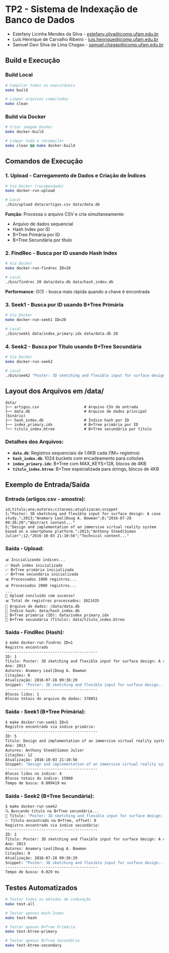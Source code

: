 # TP2 - Sistema de Indexação de Banco de Dados

- Estefany Licinha Mendes da Silva - estefany.silva@icomp.ufam.edu.br
- Luís Henrique de Carvalho Ribeiro - luis.henrique@icomp.ufam.edu.br
- Samuel Davi Silva de Lima Chagas - samuel.chagas@icomp.ufam.edu.br

## Build e Execução

### Build Local

```bash
# Compilar todos os executáveis
make build

# Limpar arquivos compilados
make clean
```

### Build via Docker

```bash
# Criar imagem Docker
make docker-build

# Limpar tudo e recompilar
make clean && make docker-build
```

## Comandos de Execução

### 1. Upload - Carregamento de Dados e Criação de Índices

```bash
# Via Docker (recomendado)
make docker-run-upload

# Local
./bin/upload data/artigos.csv data/data.db
```

**Função**: Processa o arquivo CSV e cria simultaneamente:
- Arquivo de dados sequencial
- Hash Index por ID
- B+Tree Primária por ID  
- B+Tree Secundária por título

### 2. FindRec - Busca por ID usando Hash Index

```bash
# Via Docker
make docker-run-findrec ID=20

# Local
./bin/findrec 20 data/data.db data/hash_index.db
```

**Performance**: O(1) - busca mais rápida quando a chave é encontrada

### 3. Seek1 - Busca por ID usando B+Tree Primária

```bash
# Via Docker
make docker-run-seek1 ID=20

# Local  
./bin/seek1 data/index_primary.idx data/data.db 20
```

### 4. Seek2 - Busca por Título usando B+Tree Secundária

```bash
# Via Docker
make docker-run-seek2

# Local
./bin/seek2 "Poster: 3D sketching and flexible input for surface design: A case study." data/data.db data/titulo_index.btree
```

## Layout dos Arquivos em /data/

```
data/
├── artigos.csv                    # Arquivo CSV de entrada
├── data.db                        # Arquivo de dados principal (binário)
├── hash_index.db                  # Índice hash por ID
├── index_primary.idx              # B+Tree primária por ID
└── titulo_index.btree             # B+Tree secundária por título
```

### Detalhes dos Arquivos:

- **`data.db`**: Registros sequenciais de 1.6KB cada (1M+ registros)
- **`hash_index.db`**: 1024 buckets com encadeamento para colisões
- **`index_primary.idx`**: B+Tree com MAX_KEYS=128, blocos de 4KB
- **`titulo_index.btree`**: B+Tree especializada para strings, blocos de 4KB

## Exemplo de Entrada/Saída

### Entrada (artigos.csv - amostra):
```csv
id;titulo;ano;autores;citacoes;atualizacao;snippet
1;"Poster: 3D sketching and flexible input for surface design: A case study.";2013;"Anamary Leal|Doug A. Bowman";0;"2016-07-28 09:36:29";"Abstract content..."
5;"Design and implementation of an immersive virtual reality system based on a smartphone platform.";2013;"Anthony Steed|Simon Julier";12;"2016-10-03 21:10:56";"Technical content..."
```

### Saída - Upload:
```
📊 Inicializando índices...
✅ Hash index inicializado
✅ B+Tree primária inicializada  
✅ B+Tree secundária inicializada
📊 Processados 1000 registros...
📊 Processados 2000 registros...
...
🎉 Upload concluído com sucesso!
📊 Total de registros processados: 1021435
📁 Arquivo de dados: /data/data.db
🔗 Índice hash: data/hash_index.db
🌳 B+Tree primária (ID): data/index_primary.idx
🌳 B+Tree secundária (Título): data/titulo_index.btree
```

### Saída - FindRec (Hash):
```bash
$ make docker-run-findrec ID=1
Registro encontrado
-----------------------------------------
ID: 1
Título: Poster: 3D sketching and flexible input for surface design: A case study.
Ano: 2013
Autores: Anamary Leal|Doug A. Bowman
Citações: 0
Atualização: 2016-07-28 09:36:29
Snippet: "Poster: 3D sketching and flexible input for surface design..."
-----------------------------------------
Blocos lidos: 1
Blocos totais do arquivo de dados: 378051
```

### Saída - Seek1 (B+Tree Primária):
```bash
$ make docker-run-seek1 ID=5
Registro encontrado via índice primário:
-----------------------------------------
ID: 5
Título: Design and implementation of an immersive virtual reality system based on a smartphone platform.
Ano: 2013
Autores: Anthony Steed|Simon Julier
Citações: 12
Atualização: 2016-10-03 21:10:56
Snippet: "Design and implementation of an immersive virtual reality system..."
-----------------------------------------
Blocos lidos no índice: 4
Blocos totais do índice: 15960
Tempo de busca: 0.009419 ms
```

### Saída - Seek2 (B+Tree Secundária):
```bash
$ make docker-run-seek2
🔍 Buscando título na B+Tree secundária...
📖 Título: "Poster: 3D sketching and flexible input for surface design: A case study."
✅ Título encontrado na B+Tree, offset: 0
Registro encontrado via índice secundário:
-----------------------------------------
ID: 1
Título: Poster: 3D sketching and flexible input for surface design: A case study.
Ano: 2013
Autores: Anamary Leal|Doug A. Bowman
Citações: 0
Atualização: 2016-07-28 09:36:29
Snippet: "Poster: 3D sketching and flexible input for surface design..."
-----------------------------------------
Tempo de busca: 0.029 ms
```

## Testes Automatizados

```bash
# Testar todos os métodos de indexação
make test-all

# Testar apenas Hash Index
make test-hash

# Testar apenas B+Tree Primária  
make test-btree-primary

# Testar apenas B+Tree Secundária
make test-btree-secondary
```

